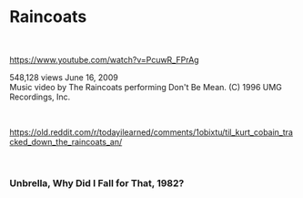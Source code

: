 # Raincoats

&nbsp;

https://www.youtube.com/watch?v=PcuwR_FPrAg


548,128 views June 16, 2009     
Music video by The Raincoats performing Don't Be Mean. (C) 1996 UMG Recordings, Inc.

&nbsp;

https://old.reddit.com/r/todayilearned/comments/1obixtu/til_kurt_cobain_tracked_down_the_raincoats_an/

&nbsp;

### Unbrella, Why Did I Fall for That, 1982?

